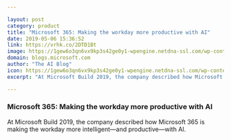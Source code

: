 ```yaml
---

layout: post
category: product
title: "Microsoft 365: Making the workday more productive with AI"
date: 2019-05-06 15:36:52
link: https://vrhk.co/2DTD1Bt
image: https://1gew6o3qn6vx9kp3s42ge0y1-wpengine.netdna-ssl.com/wp-content/uploads/prod/sites/3/2019/05/microsoft-365-ai-productivity_social-1024x538.jpg
domain: blogs.microsoft.com
author: "The AI Blog"
icon: https://1gew6o3qn6vx9kp3s42ge0y1-wpengine.netdna-ssl.com/wp-content/uploads/sites/3/2017/08/favicon-599dd6ab4d63f.jpg
excerpt: "At Microsoft Build 2019, the company described how Microsoft 365 is making the workday more intelligent—and productive—with AI."

---
```


### Microsoft 365: Making the workday more productive with AI

At Microsoft Build 2019, the company described how Microsoft 365 is making the workday more intelligent—and productive—with AI.